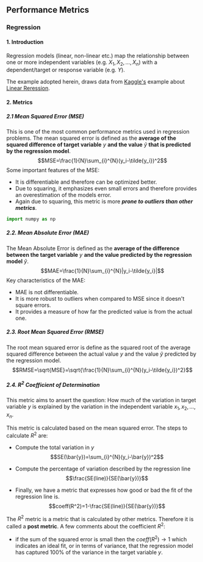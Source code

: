 ## Performance Metrics

### Regression 

#### 1. Introduction 

Regression models (linear, non-linear etc.) map the relationship between one or more independent variables (e.g. $X_1, X_2, ..., X_n$) with a dependent/target or response variable (e.g. $Y$). 

The example adopted herein, draws data from  <a href="https://www.kaggle.com/">Kaggle's</a> example about <a href="https://www.kaggle.com/datasets/andonians/random-linear-regression">Linear Reression</a>.

#### 2. Metrics
##### 2.1 Mean Squared Error (MSE)
This is one of the most common performance metrics used in regression problems. The mean squared error is defined as the <b>average of the squared difference of target variable</b> $y$ <b>and the value</b> $\tilde{y}$ <b>that is predicted by the regression model</b>.
$$MSE=\frac{1}{N}\sum_{i}^{N}(y_i-\tilde{y_i})^2$$
Some important features of the MSE:

- It is differentiable and therefore can be optimized better.
- Due to squaring, it emphasizes even small errors and therefore provides an overestimation of the models error.
- Again due to squaring, this metric is more <b><i>prone to outliers than other metrics</i></b>. 


```python
import numpy as np
```
  
##### 2.2. Mean Absolute Error (MAE)
The Mean Absolute Error is defined as the <b>average of the difference between the target variable</b> $y$ <b>and the value predicted by the regression model</b> $\tilde{y}$.
$$MAE=\frac{1}{N}\sum_{i}^{N}|y_i-\tilde{y_i}|$$
Key characteristics of the MAE:
- MAE is not differentiable.
- It is more robust to outliers when compared to MSE since it doesn't square errors.
- It provides a measure of how far the predicted value is from the actual one.

##### 2.3. Root Mean Squared Error (RMSE)
The root mean squared error is define as the squared root of the average squared difference between the actual value $y$ and the value $\tilde{y}$ predicted by the regression model.
$$RMSE=\sqrt{MSE}=\sqrt{\frac{1}{N}\sum_{i}^{N}(y_i-\tilde{y_i})^2}$$


##### 2.4. $R^2$ Coefficient of Determination
This metric aims to ansert the question: How much of the variation in target variable $y$ is explained by the variation in the independent variable $x_1, x_2, ..., x_n$.

This metric is calculated based on the mean squared error.
The steps to calculate $R^2$ are:

- Compute the total variation in $y$
$$SE(\bar{y})=\sum_{i}^{N}(y_i-\bar{y})^2$$

- Compute the percentage of variation described by the regression line
$$\frac{SE(line)}{SE(\bar{y})}$$

- Finally, we have a metric that expresses how good or bad the fit of the regression line is.
$$coeff(R^2)=1-\frac{SE(line)}{SE(\bar{y})}$$

The $R^2$ metric is a metric that is calculated by other metrics. Therefore it is called a <b>post metric</b>. 
A few comments about the coefficient $R^2$:
- if the sum of the squared error is small then the $coeff(R^2)\rightarrow 1$ which indicates an ideal fit, or in terms of variance, that the regression model has captured 100% of the variance in the target variable $y$.

